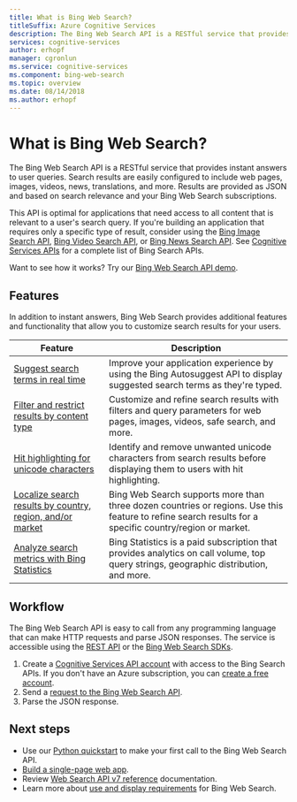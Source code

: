 ```yaml
---
title: What is Bing Web Search?
titleSuffix: Azure Cognitive Services
description: The Bing Web Search API is a RESTful service that provides instant answers to user queries. Search results are easily configured to include web pages, images, videos, news, translations, and more. Results are provided as JSON and based on search relevance and your Bing Web Search subscriptions.
services: cognitive-services
author: erhopf
manager: cgronlun
ms.service: cognitive-services
ms.component: bing-web-search
ms.topic: overview
ms.date: 08/14/2018
ms.author: erhopf
---
```


# What is Bing Web Search?

The Bing Web Search API is a RESTful service that provides instant answers to user queries. Search results are easily configured to include web pages, images, videos, news, translations, and more. Results are provided as JSON and based on search relevance and your Bing Web Search subscriptions.

This API is optimal for applications that need access to all content that is relevant to a user's search query. If you're building an application that requires only a specific type of result, consider using the [Bing Image Search API](../Bing-Image-Search/overview.md), [Bing Video Search API](../Bing-Video-Search/search-the-web.md), or [Bing News Search API](../Bing-News-Search/search-the-web.md). See [Cognitive Services APIs](https://docs.microsoft.com/azure/cognitive-services#cognitive-services-apis) for a complete list of Bing Search APIs.

Want to see how it works? Try our [Bing Web Search API demo](https://azure.microsoft.com/services/cognitive-services/bing-web-search-api/).

## Features  

In addition to instant answers, Bing Web Search provides additional features and functionality that allow you to customize search results for your users.

| Feature | Description |
|---------|-------------|
| [Suggest search terms in real time](../bing-autosuggest/get-suggested-search-terms.md) | Improve your application experience by using the Bing Autosuggest API to display suggested search terms as they're typed. |
| [Filter and restrict results by content type](filter-answers.md) | Customize and refine search results with filters and query parameters for web pages, images, videos, safe search, and more. |
| [Hit highlighting for unicode characters](hit-highlighting.md) | Identify and remove unwanted unicode characters from search results before displaying them to users with  hit highlighting. |
| [Localize search results by country, region, and/or market](supported-countries-markets.md) | Bing Web Search supports more than three dozen countries or regions. Use this feature to refine search results for a specific country/region or market. |
| [Analyze search metrics with Bing Statistics](bing-web-stats.md) | Bing Statistics is a paid subscription that provides analytics on call volume, top query strings, geographic distribution, and more. |

## Workflow

The Bing Web Search API is easy to call from any programming language that can make HTTP requests and parse JSON responses. The service is accessible using the [REST API](quickstarts/python.md) or the [Bing Web Search SDKs](web-sdk-python-quickstart.md).  

1. Create a [Cognitive Services API account](https://docs.microsoft.com/azure/cognitive-services/cognitive-services-apis-create-account) with access to the Bing Search APIs. If you don't have an Azure subscription, you can [create a free account](https://azure.microsoft.com/try/cognitive-services/?api=bing-web-search-api).  
2. Send a [request to the Bing Web Search API](quickstarts/python.md).
3. Parse the JSON response.

## Next steps

* Use our [Python quickstart](quickstarts/python.md) to make your first call to the Bing Web Search API.  
* [Build a single-page web app](tutorial-bing-web-search-single-page-app.md).
* Review [Web Search API v7 reference](https://docs.microsoft.com/rest/api/cognitiveservices/bing-web-api-v7-reference) documentation.  
* Learn more about [use and display requirements](UseAndDisplayRequirements.md) for Bing Web Search.  

